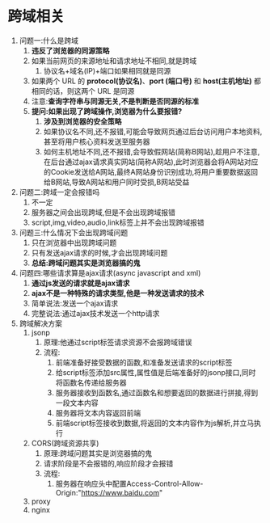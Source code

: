 # 跨域相关

1. 问题一:什么是跨域
   1. **违反了浏览器的同源策略**
   2. 如果当前网页的来源地址和请求地址不相同,就是跨域
      1. 协议名+域名(IP)+端口如果相同就是同源
   3. 如果两个 URL 的 **protocol(协议名)**、**port (端口号)** 和 **host(主机地址)** 都相同的话，则这两个 URL 是同源
   4. 注意:**查询字符串与同源无关,不是判断是否同源的标准**
   5. **提问:如果出现了跨域操作,浏览器为什么要报错?**
      1. **涉及到浏览器的安全策略**
      2. 如果协议名不同,还不报错,可能会导致网页通过后台访问用户本地资料,甚至将用户核心资料发送至服务器
      3. 如何主机地址不同,还不报错,会导致假网站(简称B网站),趁用户不注意,在后台通过ajax请求真实网站(简称A网站),此时浏览器会将A网站对应的Cookie发送给A网站,最终A网站身份识别成功,将用户重要数据返回给B网站,导致A网站和用户同时受损,B网站受益
2. 问题二:跨域一定会报错吗
   1. 不一定
   2. 服务器之间会出现跨域,但是不会出现跨域报错
   3. script,img,video,audio,link标签上并不会出现跨域报错
3. 问题三:什么情况下会出现跨域问题
   1. 只在浏览器中出现跨域问题
   2. 只有发送ajax请求的时候,才会出现跨域问题
   3. **总结:跨域问题其实是浏览器搞的鬼**
4. 问题四:哪些请求算是ajax请求(async javascript and xml)
   1. **通过js发送的请求就是ajax请求**
   2. **ajax不是一种特殊的请求类型,他是一种发送请求的技术**
   3. 简单说法:发送一个ajax请求
   4. 完整说法:通过ajax技术发送一个http请求
5. 跨域解决方案
   1. jsonp
      1. 原理:他通过script标签请求资源不会报跨域错误
      2. 流程:
         1. 前端准备好接受数据的函数,和准备发送请求的script标签
         2. 给script标签添加src属性,属性值是后端准备好的jsonp接口,同时将函数名传递给服务器
         3. 服务器接收到函数名,通过函数名和想要返回的数据进行拼接,得到一段文本内容
         4. 服务器将文本内容返回前端
         5. 前端script标签接收到数据,将返回的文本内容作为js解析,并立马执行
   2. CORS(跨域资源共享)
      1. 原理:跨域问题其实是浏览器搞的鬼
      2. 请求阶段是不会报错的,响应阶段才会报错
      3. 流程:
         1. 服务器在响应头中配置Access-Control-Allow-Origin:"https://www.baidu.com"
   3. proxy
   4. nginx

